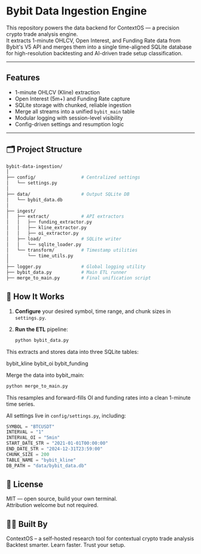 # Bybit Data Ingestion Engine

This repository powers the data backend for ContextOS — a precision crypto trade analysis engine.  
It extracts 1-minute OHLCV, Open Interest, and Funding Rate data from Bybit's V5 API and merges them into a single time-aligned SQLite database for high-resolution backtesting and AI-driven trade setup classification.

---

##  Features

-  1-minute OHLCV (Kline) extraction
-  Open Interest (5m+) and Funding Rate capture
-  SQLite storage with chunked, reliable ingestion
-  Merge all streams into a unified `bybit_main` table
-  Modular logging with session-level visibility
-  Config-driven settings and resumption logic

---

## 🗂 Project Structure

   ```bash
   bybit-data-ingestion/
   │
   ├── config/                 # Centralized settings
   │   └── settings.py
   │
   ├── data/                   # Output SQLite DB
   │   └── bybit_data.db
   │
   ├── ingest/
   │   ├── extract/            # API extractors
   │   │   ├── funding_extractor.py
   │   │   ├── kline_extractor.py
   │   │   ├── oi_extractor.py
   │   ├── load/               # SQLite writer
   │   │   └── sqlite_loader.py
   │   └── transform/          # Timestamp utilities
   │       └── time_utils.py
   │
   ├── logger.py               # Global logging utility
   ├── bybit_data.py           # Main ETL runner
   ├── merge_to_main.py        # Final unification script
   ```

## 🧠 How It Works

1. **Configure** your desired symbol, time range, and chunk sizes in `settings.py`.

2. **Run the ETL** pipeline:

   ```bash
   python bybit_data.py

This extracts and stores data into three SQLite tables:

bybit_kline
bybit_oi
bybit_funding

Merge the data into bybit_main:

   ```bash
   python merge_to_main.py
   ```

This resamples and forward-fills OI and funding rates into a clean 1-minute time series.

All settings live in `config/settings.py`, including:

   ```python
   SYMBOL = "BTCUSDT"
   INTERVAL = "1"
   INTERVAL_OI = "5min"
   START_DATE_STR = "2021-01-01T00:00:00"
   END_DATE_STR = "2024-12-31T23:59:00"
   CHUNK_SIZE = 200
   TABLE_NAME = "bybit_kline"
   DB_PATH = "data/bybit_data.db"
   ```

## 📄 License

MIT — open source, build your own terminal.  
Attribution welcome but not required.

## 👨‍💻 Built By

ContextOS – a self-hosted research tool for contextual crypto trade analysis  
Backtest smarter. Learn faster. Trust your setup.
